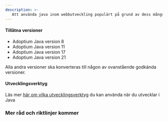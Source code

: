 ```yaml
---
description: >-
   Att använda java inom webbutveckling populärt på grund av dess mångsidighet, prestanda, skalbarhet och kompatibilitet med olika plattformar och ramverk. Här nedan finner du några riktlinjer och information om hur vi inom Västra Götalandsregionen jobbar med Java
---
```




#### Tillåtna versioner 

- Adoptium Java version 8 
- Adoptium Java version 11
- Adoptium Java version 17
- Adoptium Java version 21


Alla andra versioner ska konverteras till någon av ovanstående godkända versioner.

#### Utvecklingsverktyg
Läs mer [här om vilka utvecklingsverktyg](../../plattformsstoed/utvecklingsverktyg.md) du kan använda när du utvecklar i Java


### Mer råd och riktlinjer kommer
